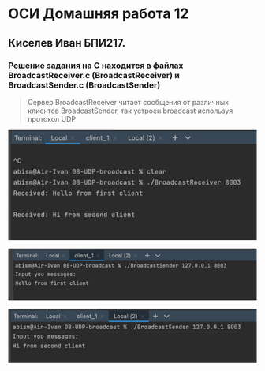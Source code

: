 # ОСИ Домашняя работа 12
## Киселев Иван БПИ217.

### Решение задания на C находится в файлах BroadcastReceiver.c (BroadcastReceiver) и  BroadcastSender.c (BroadcastSender)

> Сервер BroadcastReceiver читает сообщения от различных клиентов BroadcastSender, так устроен broadcast используя протокол UDP

![img.png](img/img.png)

![img_1.png](img/img_1.png)

![img_2.png](img/img_2.png)
